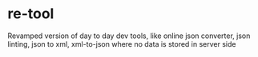 # re-tool
Revamped version of day to day dev tools, like online json converter, json linting, json to xml, xml-to-json where no data is stored in server side
